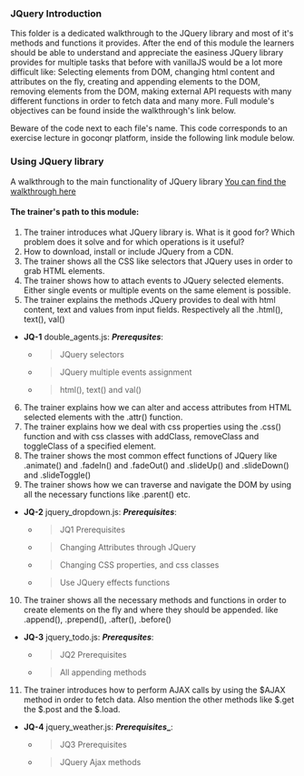 ### JQuery Introduction

This folder is a dedicated walkthrough to the JQuery library and most of it's methods and functions it provides. After the end of this module the learners should be able to understand and appreciate the easiness JQuery library provides for multiple tasks that before with vanillaJS would be a lot more difficult like: Selecting elements from DOM, changing html content and attributes on the fly, creating and appending elements to the DOM, removing elements from the DOM, making external API requests with many different functions in order to fetch data and many more. Full module's objectives can be found inside the walkthrough's link below.

Beware of the code next to each file's name. This code corresponds to an exercise lecture in goconqr
platform, inside the following link module below.

### Using JQuery library

A walkthrough to the main functionality of JQuery library [You can find the walkthrough here](https://www.goconqr.com/c/65763-jquery/course_modules/99212-course-s-objectives?)

#### The trainer's path to this module:

1. The trainer introduces what JQuery library is. What is it good for? Which problem does it solve and for which operations is it useful?
2. How to download, install or include JQuery from a CDN.
3. The trainer shows all the CSS like selectors that JQuery uses in order to grab HTML elements.
4. The trainer shows how to attach events to JQuery selected elements. Either single events or multiple events on the same element is possible.
5. The trainer explains the methods JQuery provides to deal with html content, text and values from input fields. Respectively all the .html(), text(), val()
* **JQ-1** double_agents.js: **_Prerequsites_**:
  * >JQuery selectors
  * >JQuery multiple events assignment
  * >html(), text() and val()
6. The trainer explains how we can alter and access attributes from HTML selected elements with the .attr() function.
7. The trainer explains how we deal with css properties using the .css() function and with css classes with addClass, removeClass and toggleClass of a specified element.
8. The trainer shows the most common effect functions of JQuery like .animate() and .fadeIn() and .fadeOut() and .slideUp() and .slideDown() and .slideToggle()
9. The trainer shows how we can traverse and navigate the DOM by using all the necessary functions like .parent() etc.
* **JQ-2** jquery_dropdown.js: **_Prerequisites_**:
  * >JQ1 Prerequisites
  * >Changing Attributes through JQuery
  * >Changing CSS properties, and css classes
  * >Use JQuery effects functions
10. The trainer shows all the necessary methods and functions in order to create elements on the fly and where they should be appended. like .append(), .prepend(), .after(), .before()
* **JQ-3** jquery_todo.js:  **_Prerequsites_**:
  * >JQ2 Prerequisites
  * >All appending methods
11. The trainer introduces how to perform AJAX calls by using the $AJAX method in order to fetch data. Also mention the other methods like $.get the $.post and the $.load.
* **JQ-4** jquery_weather.js: **_Prerequisites__**:
  * >JQ3 Prerequisites
  * >JQuery Ajax methods
